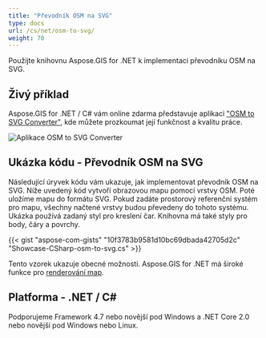 ```yaml
---
title: "Převodník OSM na SVG"
type: docs
url: /cs/net/osm-to-svg/
weight: 70
---
```


Použijte knihovnu Aspose.GIS for .NET k implementaci převodníku OSM na SVG.

## **Živý příklad**

Aspose.GIS for .NET / C# vám online zdarma představuje aplikaci ["OSM to SVG Converter"](https://products.aspose.app/gis/viewer/osm-to-svg), kde můžete prozkoumat její funkčnost a kvalitu práce.

![Aplikace OSM to SVG Converter](viewer.png)

## **Ukázka kódu - Převodník OSM na SVG**

Následující úryvek kódu vám ukazuje, jak implementovat převodník OSM na SVG. Níže uvedený kód vytvoří obrazovou mapu pomocí vrstvy OSM. Poté uložíme mapu do formátu SVG. Pokud zadáte prostorový referenční systém pro mapu, všechny načtené vrstvy budou převedeny do tohoto systému.
Ukázka používá zadaný styl pro kreslení čar. Knihovna má také styly pro body, čáry a povrchy.

{{< gist "aspose-com-gists" "10f3783b9581d10bc69dbada42705d2c" "Showcase-CSharp-osm-to-svg.cs" >}}

Tento vzorek ukazuje obecné možnosti. Aspose.GIS for .NET má široké funkce pro [renderování map](https://docs.aspose.com/gis/net/map-rendering/).

## **Platforma - .NET / C#**

Podporujeme Framework 4.7 nebo novější pod Windows a .NET Core 2.0 nebo novější pod Windows nebo Linux.
